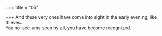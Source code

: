 +++
title = "05"

+++
And these very ones have come into sight in the early evening, like  thieves.  
You no-see-ums seen by all, you have become recognized.  
